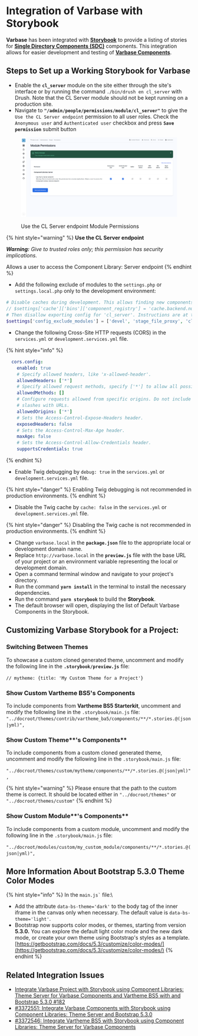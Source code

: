 # Integration of Varbase with Storybook

**Varbase** has been integrated with [**Storybook**](https://storybook.js.org/) to provide a listing of stories for [**Single Directory Components (SDC)**](https://www.drupal.org/docs/develop/theming-drupal/using-single-directory-components) components. This integration allows for easier development and testing of [**Varbase Components**](https://www.drupal.org/project/varbase\_components).

## Steps to Set up a Working Storybook for Varbase

* Enable the **`cl_server`** module on the site either through the site's interface or by running the command `./bin/drush en cl_server` with Drush. Note that the CL Server module should not be kept running on a production site.
* Navigate to **`"/admin/people/permissions/module/cl_server"`**  to give the `Use the CL Server endpoint` permission to all user roles. Check the  `Anonymous user` and `Authenticated user` checkbox and press **`Save permission`** submit button

<figure><img src="../../.gitbook/assets/varbase10--Module-Permissions-dev-varbase10c1storybook.png" alt=""><figcaption><p>Use the CL Server endpoint Module Permissions</p></figcaption></figure>

{% hint style="warning" %}
**Use the CL Server endpoint**

_**Warning:** Give to trusted roles only; this permission has security implications._

&#x20;Allows a user to access the Component Library: Server endpoint
{% endhint %}

* Add the following exclude of modules to the `settings.php` or `settings.local.php` only to the development environment:

```php
# Disable caches during development. This allows finding new components without clearing caches.
// $settings['cache']['bins']['component_registry'] = 'cache.backend.null';
# Then disallow exporting config for 'cl_server'. Instructions are at the bottom of the file.
$settings['config_exclude_modules'] = ['devel', 'stage_file_proxy', 'cl_server'];
```

* Change the following Cross-Site HTTP requests (CORS) in the `services.yml` or `development.services.yml` file.

{% hint style="info" %}
```yaml
  cors.config:
    enabled: true
    # Specify allowed headers, like 'x-allowed-header'.
    allowedHeaders: ['*']
    # Specify allowed request methods, specify ['*'] to allow all possible ones.
    allowedMethods: []
    # Configure requests allowed from specific origins. Do not include trailing
    # slashes with URLs.
    allowedOrigins: ['*']
    # Sets the Access-Control-Expose-Headers header.
    exposedHeaders: false
    # Sets the Access-Control-Max-Age header.
    maxAge: false
    # Sets the Access-Control-Allow-Credentials header.
    supportsCredentials: true
```
{% endhint %}

* Enable Twig debugging by `debug: true`  in the `services.yml` or `development.services.yml` file.

{% hint style="danger" %}
Enabling Twig debugging is not recommended in production environments.
{% endhint %}

* Disable the Twig cache by `cache: false`  in the `services.yml` or `development.services.yml` file.

{% hint style="danger" %}
Disabling the Twig cache is not recommended in production environments.
{% endhint %}

* Change `varbase.local` in the **`package.json`** file to the appropriate local or development domain name.
* Replace `http://varbase.local` in the **`preview.js`** file with the base URL of your project or an environment variable representing the local or development domain.
* Open a command terminal window and navigate to your project's directory.
* Run the command **`yarn install`** in the terminal to install the necessary dependencies.
* Run the command **`yarn storybook`** to build the **Storybook**.
* The default browser will open, displaying the list of Default Varbase Components in the Storybook.

## Customizing Varbase Storybook for a Project:

### **Switching Between Themes**

To showcase a custom cloned generated theme, uncomment and modify the following line in the **`.storybook/preview.js`** file:

&#x20;`// mytheme: {title: 'My Custom Theme for a Project'}`&#x20;

### **Show Custom Vartheme BS5's Components**

To include components from **Vartheme BS5 Starterkit**, uncomment and modify the following line in the `.storybook/main.js` file:\
`"../docroot/themes/contrib/vartheme_ba5/components/**/*.stories.@(json|yml)",`

### Show Custom Theme**'s Components**

To include components from a custom cloned generated theme, uncomment and modify the following line in the `.storybook/main.js` file:

`"../docroot/themes/custom/mytheme/components/**/*.stories.@(json|yml)",`&#x20;

{% hint style="warning" %}
Please ensure that the path to the custom theme is correct. It should be located either in `"../docroot/themes"` or `"../docroot/themes/custom"`&#x20;
{% endhint %}

### Show Custom Module**'s Components**

To include components from a custom module, uncomment and modify the following line in the `.storybook/main.js` file:

`"../docroot/modules/custom/my_custom_module/components/**/*.stories.@(json|yml)",`&#x20;

## More Information About Bootstrap 5.3.0 Theme Color Modes

{% hint style="info" %}
In the `` main.js` `` file:\


* Add the attribute `data-bs-theme='dark'` to the body tag of the inner iframe in the canvas only when necessary. The default value is `data-bs-theme='light'`.
* Bootstrap now supports color modes, or themes, starting from version **5.3.0.** You can explore the default light color mode and the new dark mode, or create your own theme using Bootstrap's styles as a template.\
  [https://getbootstrap.com/docs/5.3/customize/color-modes/](https://getbootstrap.com/docs/5.3/customize/color-modes/)
{% endhint %}

## Related Integration Issues

* [Integrate Varbase Project with Storybook using Component Libraries: Theme Server for Varbase Components and Vartheme BS5 with and Bootstrap 5.3.0 #182](https://github.com/Vardot/varbase-project/issues/182)
* [#3372551: Integrate Varbase Components with Storybook using Component Libraries: Theme Server and Bootstrap 5.3.0](https://www.drupal.org/project/varbase\_components/issues/3372551)
* [#3372546: Integrate Vartheme BS5 with Storybook using Component Libraries: Theme Server for Varbase Components](https://www.drupal.org/project/vartheme\_bs5/issues/3372546)
